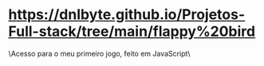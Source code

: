 # https://dnlbyte.github.io/Projetos-Full-stack/tree/main/flappy%20bird

\\Acesso para o meu primeiro jogo, feito em JavaScript\\
